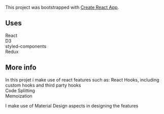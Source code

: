 This project was bootstrapped with [Create React App](https://github.com/facebook/create-react-app).

## Uses
React<br/>
D3<br/>
styled-components<br/>
Redux<br/>

## More info

In this projet i make use of react features such as:
  React Hooks, including custom hooks and third party hooks<br/>
  Code Splitting<br/>
  Memoization<br/>

I make use of Material Design aspects in designing the features
